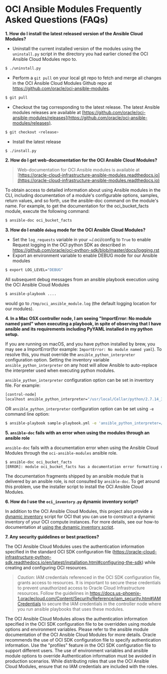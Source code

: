 # OCI Ansible Modules Frequently Asked Questions (FAQs)

**1. How do I install the latest released version of the Ansible Cloud Modules?**

- Uninstall the current installed version of the modules using the `uninstall.py` script in the directory you had earlier cloned the OCI Ansible Cloud Modules repo to.
```sh
$ ./uninstall.py
```
- Perform a `git pull` on your local git repo to fetch and merge all changes in the OCI Ansible Cloud Modules Github repo at https://github.com/oracle/oci-ansible-modules.
```sh
$ git pull
```

- Checkout the tag corresponding to the latest release. The latest Ansible modules  releases are available at
[https://github.com/oracle/oci-ansible-modules/releases](https://github.com/oracle/oci-ansible-modules/releases).

```sh
$ git checkout <release>
```

- Install the latest release
```sh
$ ./install.py
```

**2. How do I get web-documentation for the OCI Ansible Cloud Modules?**

> Web-documentation for OCI Ansible modules is available at
[https://oracle-cloud-infrastructure-ansible-modules.readthedocs.io](https://oracle-cloud-infrastructure-ansible-modules.readthedocs.io)

To obtain access to detailed information about using Ansible modules in the CLI, including documentation of a module's configurable options, samples, return values, and so forth, use the ansible-doc command on the module's name. For example, to get the documentation for the oci_bucket_facts module, execute the following command:

```sh
$ ansible-doc oci_bucket_facts
```

**3. How do I enable `debug` mode for the OCI Ansible Cloud Modules?**

-  Set the `log_requests` variable in your ~/.oci/config to `True` to enable Request logging in the OCI python SDK as described in https://github.com/oracle/oci-python-sdk/blob/master/docs/logging.rst
-  Export an environment variable to enable DEBUG mode for our Ansible modules
```sh
$ export LOG_LEVEL="DEBUG"
```

All subsequent debug messages from an ansible playbook execution using the OCI Ansible Cloud Modules
```sh
$ ansible-playbook ....
```
would go to `/tmp/oci_ansible_module.log` (the default logging location for our modules).

**4. In a Mac OSX controller node, I am seeing "ImportError: No module named yaml" when executing a playbook, in spite of observing that I have ansible and its requirements including PyYAML installed in my python setup.**

If you are running on macOS, and you have python installed by brew, you may see a ImportError(for example: `ImportError: No module named yaml`).
To resolve this, you must override the `ansible_python_interpreter` configuration option. Setting the inventory variable `ansible_python_interpreter` on any host will allow Ansible to auto-replace the interpreter used when executing python modules.

`ansible_python_interpreter` configuration option can be set in inventory file. For example:

```sh
[control-node]
localhost ansible_python_interpreter="/usr/local/Cellar/python/2.7.14_3/bin/python2.7"
```

OR `ansible_python_interpreter` configuration option can be set using `-e` command line option:

```sh
$ ansible-playbook sample-playbook.yml -e 'ansible_python_interpreter=/usr/local/Cellar/python/2.7.14_3/bin/python2.7'
```

**5. `ansible-doc` fails with an error when using the modules through an ansible role**

`ansible-doc` fails with a documentation error when using the Ansible Cloud Modules through the `oci-ansible-modules` ansible role.

```sh
$ ansible-doc oci_bucket_facts
[ERROR]: module oci_bucket_facts has a documentation error formatting or is missing documentation
```

The documentation fragments shipped by an ansible module that is delivered by an ansible role, is not consulted by `ansible-doc`. To get around this problem, use the installer script to install the OCI Ansible Cloud Modules.

**6. How do I use the `oci_inventory.py` dynamic inventory script?**

In addition to the OCI Ansible Cloud Modules, this project also provide a [dynamic inventory](https://docs.ansible.com/ansible/latest/user_guide/intro_dynamic_inventory.html) script for OCI that you can use to construct a dynamic inventory of your OCI compute instances. For more details, see our how-to documentation at [using the dynamic inventory script](dynamic-inventory-script.md).

**7. Any security guidelines or best practices?**

The OCI Ansible Cloud Modules uses the authentication information specified in the standard OCI SDK configuration file (https://oracle-cloud-infrastructure-python-sdk.readthedocs.io/en/latest/installation.html#configuring-the-sdk) while creating and configuring OCI resources.

> *Caution*: IAM credentials referenced in the OCI SDK configuration file, grants access to resources. It is important to secure these credentials to prevent unauthorized access to Oracle Cloud Infrastructure resources. Follow the guidelines in https://docs.us-phoenix-1.oraclecloud.com/Content/Security/Reference/iam_security.htm#IAMCredentials to secure the IAM credentials in the controller node where you run ansible playbooks that uses these modules.

The OCI Ansible Cloud Modules allows the authentication information specified in the OCI SDK configuration file to be overridden using module options and environment variables. Please refer to the ansible module documentation of the OCI Ansible Cloud Modules for more details. Oracle recommends the use of OCI SDK configuration file to specify authentication information. Use the "profiles" feature in the OCI SDK configuration file to support different users. The use of environment variables and ansible module options to override Authentication information must be avoided in production scenarios. While distributing roles that use the OCI Ansible Cloud Modules, ensure that no IAM credentials are included with the roles.
